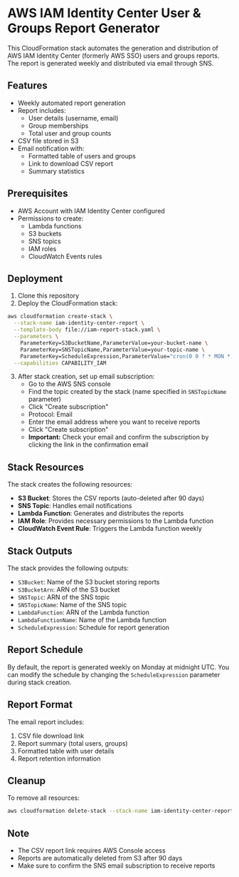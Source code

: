 # AWS IAM Identity Center User & Groups Report Generator

This CloudFormation stack automates the generation and distribution of AWS IAM Identity Center (formerly AWS SSO) users and groups reports. The report is generated weekly and distributed via email through SNS.

## Features

- Weekly automated report generation
- Report includes:
  - User details (username, email)
  - Group memberships
  - Total user and group counts
- CSV file stored in S3
- Email notification with:
  - Formatted table of users and groups
  - Link to download CSV report
  - Summary statistics

## Prerequisites

- AWS Account with IAM Identity Center configured
- Permissions to create:
  - Lambda functions
  - S3 buckets
  - SNS topics
  - IAM roles
  - CloudWatch Events rules

## Deployment

1. Clone this repository
2. Deploy the CloudFormation stack:

```bash
aws cloudformation create-stack \
  --stack-name iam-identity-center-report \
  --template-body file://iam-report-stack.yaml \
  --parameters \
    ParameterKey=S3BucketName,ParameterValue=your-bucket-name \
    ParameterKey=SNSTopicName,ParameterValue=your-topic-name \
    ParameterKey=ScheduleExpression,ParameterValue="cron(0 0 ? * MON *)" \
  --capabilities CAPABILITY_IAM
```

3. After stack creation, set up email subscription:
   - Go to the AWS SNS console
   - Find the topic created by the stack (name specified in `SNSTopicName` parameter)
   - Click "Create subscription"
   - Protocol: Email
   - Enter the email address where you want to receive reports
   - Click "Create subscription"
   - **Important:** Check your email and confirm the subscription by clicking the link in the confirmation email

## Stack Resources

The stack creates the following resources:

- **S3 Bucket**: Stores the CSV reports (auto-deleted after 90 days)
- **SNS Topic**: Handles email notifications
- **Lambda Function**: Generates and distributes the reports
- **IAM Role**: Provides necessary permissions to the Lambda function
- **CloudWatch Event Rule**: Triggers the Lambda function weekly

## Stack Outputs

The stack provides the following outputs:

- `S3Bucket`: Name of the S3 bucket storing reports
- `S3BucketArn`: ARN of the S3 bucket
- `SNSTopic`: ARN of the SNS topic
- `SNSTopicName`: Name of the SNS topic
- `LambdaFunction`: ARN of the Lambda function
- `LambdaFunctionName`: Name of the Lambda function
- `ScheduleExpression`: Schedule for report generation

## Report Schedule

By default, the report is generated weekly on Monday at midnight UTC. You can modify the schedule by changing the `ScheduleExpression` parameter during stack creation.

## Report Format

The email report includes:
1. CSV file download link
2. Report summary (total users, groups)
3. Formatted table with user details
4. Report retention information

## Cleanup

To remove all resources:

```bash
aws cloudformation delete-stack --stack-name iam-identity-center-report
```

## Note

- The CSV report link requires AWS Console access
- Reports are automatically deleted from S3 after 90 days
- Make sure to confirm the SNS email subscription to receive reports

